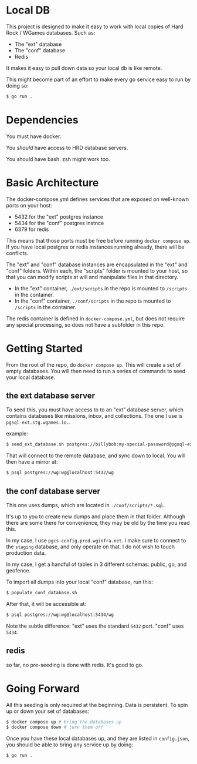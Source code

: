 # Local DB

This project is designed to make it easy to work with local copies of Hard Rock / WGames databases. Such as:

- The "ext" database
- The "conf" database
- Redis

It makes it easy to pull down data so your local db is like remote.

This might become part of an effort to make every go service easy to run by doing so:

```sh
$ go run .
```

# Dependencies

You must have docker.

You _should_ have access to HRD database servers.

You should have bash. zsh might work too.

# Basic Architecture

The docker-compose.yml defines services that are exposed on well-known ports on your host:

- 5432 for the "ext" postgres instance
- 5434 for the "conf" postgres instnce
- 6379 for redis

This means that those ports must be free before running `docker compose up`. If you have local postgres or redis instances running already, there will be conflicts.

The "ext" and "conf" database instances are encapsulated in the "ext" and "conf" folders. Within each, the "scripts" folder is mounted to your host, so that you can modify scripts at will and manipulate files in that directory.

- In the "ext"  container, `./ext/scripts`  in the repo is mounted to `/scripts` in the container.
- In the "conf" container, `./conf/scripts` in the repo is mounted to `/scripts` in the container.

The redis container is defined in `docker-compose.yml`, but does not require any special processing, so does not have a subfolder in this repo.

#  Getting Started

From the root of the repo, do `docker compose up`. This will create a set of empty databases. You will then need to run a series of commands to seed your local database.

## the ext database server

To seed this, you must have access to to an "ext" database server, which contains databases like missions, inbox, and collections. The one I use is `pgsql-ext.stg.wgames.io.`.

example:

```sh
$ seed_ext_database.sh postgres://billybob:my-special-password@pgsql-ext.stg.wgames.io:5432/postgres
```

That will connect to the remote database, and sync down to local. You will then have a mirror at:

```sh
$ psql postgres://wg:wg@localhost:5432/wg
```

## the conf database server

This one uses dumps, which are located in `./conf/scripts/*.sql`.

It's up to you to create new dumps and place them in that folder. Although there are some there for convenience, they may be old by the time you read this.

In my case, I use `pgcs-config.prod.wginfra.net`. I make sure to connect to the `staging` database, and only operate on that. I do not wish to touch production data.

In my case, I get a handful of tables in 3 different schemas: public, go, and geofence.

To import all dumps into your local "conf" database, run this:

```sh
$ populate_conf_database.sh 
```

After that, it will be accessible at:

```sh
$ psql postgres://wg:wg@localhost:5434/wg
```

Note the subtle difference: "ext" uses the standard `5432` port. "conf" uses `5434`.

## redis

so far, no pre-seeding is done with redis. It's good to go.

# Going Forward

All this seeding is only required at the beginning. Data is persistent. To spin up or down your set of databases:

```sh
$ docker compose up # bring the databases up
$ docker compose down # turn them off 
```
Once you have these local databases up, and they are listed in `config.json`, you should be able to bring any service up by doing:

```sh
$ go run .
```
